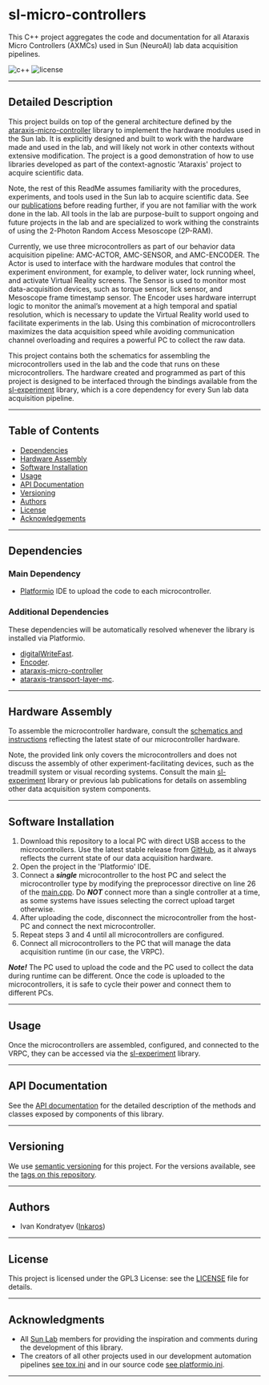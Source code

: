 # sl-micro-controllers

This C++ project aggregates the code and documentation for all Ataraxis Micro Controllers (AXMCs) used in Sun (NeuroAI) 
lab data acquisition pipelines.

![c++](https://img.shields.io/badge/C++-00599C?style=flat-square&logo=C%2B%2B&logoColor=white)
![license](https://img.shields.io/badge/license-GPLv3-blue)
___

## Detailed Description

This project builds on top of the general architecture defined by the 
[ataraxis-micro-controller](https://github.com/Sun-Lab-NBB/ataraxis-micro-controller) library to implement the hardware
modules used in the Sun lab. It is explicitly designed and built to work with the hardware made and used in the lab, and
will likely not work in other contexts without extensive modification. The project is a good demonstration of how to use
libraries developed as part of the context-agnostic 'Ataraxis' project to acquire scientific data.

Note, the rest of this ReadMe assumes familiarity with the procedures, experiments, and tools used in the Sun lab
to acquire scientific data. See our [publications](https://neuroai.github.io/sunlab/publications) before reading 
further, if you are not familiar with the work done in the lab. All tools in the lab are purpose-built to support 
ongoing and future projects in the lab and are specialized to work withing the constraints of using the 2-Photon Random 
Access Mesoscope (2P-RAM).

Currently, we use three microcontrollers as part of our behavior data acquisition pipeline: AMC-ACTOR, AMC-SENSOR, and 
AMC-ENCODER. The Actor is used to interface with the hardware modules that control the experiment environment, for 
example, to deliver water, lock running wheel, and activate Virtual Reality screens. The Sensor is used to monitor most 
data-acquisition devices, such as torque sensor, lick sensor, and Mesoscope frame timestamp sensor. The Encoder uses 
hardware interrupt logic to monitor the animal’s movement at a high temporal and spatial resolution, which is necessary 
to update the Virtual Reality world used to facilitate experiments in the lab. Using this combination of 
microcontrollers maximizes the data acquisition speed while avoiding communication channel overloading and requires a 
powerful PC to collect the raw data.

This project contains both the schematics for assembling the microcontrollers used in the lab and the code that runs on
these microcontrollers. The hardware created and programmed as part of this project is designed to be interfaced through
the bindings available from the [sl-experiment](https://github.com/Sun-Lab-NBB/sl-experiment) library, which is a core
dependency for every Sun lab data acquisition pipeline.
___

## Table of Contents

- [Dependencies](#dependencies)
- [Hardware Assembly](#hardware-assembly)
- [Software Installation](#software-installation)
- [Usage](#usage)
- [API Documentation](#api-documentation)
- [Versioning](#versioning)
- [Authors](#authors)
- [License](#license)
- [Acknowledgements](#Acknowledgments)
___

## Dependencies

### Main Dependency
- [Platformio](https://platformio.org/install) IDE to upload the code to each microcontroller.

### Additional Dependencies
These dependencies will be automatically resolved whenever the library is installed via Platformio.

- [digitalWriteFast](https://github.com/ArminJo/digitalWriteFast).
- [Encoder](https://github.com/PaulStoffregen/Encoder).
- [ataraxis-micro-controller](https://github.com/Sun-Lab-NBB/ataraxis-micro-controller)
- [ataraxis-transport-layer-mc](https://github.com/Sun-Lab-NBB/ataraxis-transport-layer-mc).
___

## Hardware Assembly

To assemble the microcontroller hardware, consult the 
[schematics and instructions](https://drive.google.com/drive/folders/12gDWwI_88usMgt7qVo7e83FKYo45KZwz?usp=drive_link)
reflecting the latest state of our microcontroller hardware.

Note, the provided link only covers the microcontrollers and does not discuss the assembly of other 
experiment-facilitating devices, such as the treadmill system or visual recording systems. Consult the main 
[sl-experiment](https://github.com/Sun-Lab-NBB/sl-experiment) library or previous lab publications for details on 
assembling other data acquisition system components.
___

## Software Installation

1. Download this repository to a local PC with direct USB access to the microcontrollers. Use the latest
   stable release from [GitHub](https://github.com/Sun-Lab-NBB/sl-micro-controllers/releases), as it always 
   reflects the current state of our data acquisition hardware.
2. Open the project in the 'Platformio' IDE.
3. Connect a ***single*** microcontroller to the host PC and select the microcontroller type by modifying the 
   preprocessor directive on line 26 of the [main.cpp](src/main.cpp). Do ***NOT*** connect more than a single controller
   at a time, as some systems have issues selecting the correct upload target otherwise.
4. After uploading the code, disconnect the microcontroller from the host-PC and connect the next microcontroller.
5. Repeat steps 3 and 4 until all microcontrollers are configured.
6. Connect all microcontrollers to the PC that will manage the data acquisition runtime (in our case, the VRPC).

***Note!*** The PC used to upload the code and the PC used to collect the data during runtime can be different. Once the
code is uploaded to the microcontrollers, it is safe to cycle their power and connect them to different PCs.
___

## Usage

Once the microcontrollers are assembled, configured, and connected to the VRPC, they can be accessed via the 
[sl-experiment](https://github.com/Sun-Lab-NBB/sl-experiment) library.
___

## API Documentation

See the [API documentation](https://sl-micro-controllers-api-docs.netlify.app/) for the detailed description of
the methods and classes exposed by components of this library.
___

## Versioning

We use [semantic versioning](https://semver.org/) for this project. For the versions available, see the
[tags on this repository](https://github.com/Sun-Lab-NBB/sl-micro-controllers/tags).

---

## Authors

- Ivan Kondratyev ([Inkaros](https://github.com/Inkaros))
---

## License

This project is licensed under the GPL3 License: see the [LICENSE](LICENSE) file for details.

---

## Acknowledgments

- All [Sun Lab](https://neuroai.github.io/sunlab/) members for providing the inspiration and comments during the
  development of this library.
- The creators of all other projects used in our development automation pipelines [see tox.ini](tox.ini) and in our
  source code [see platformio.ini](platformio.ini).
---

